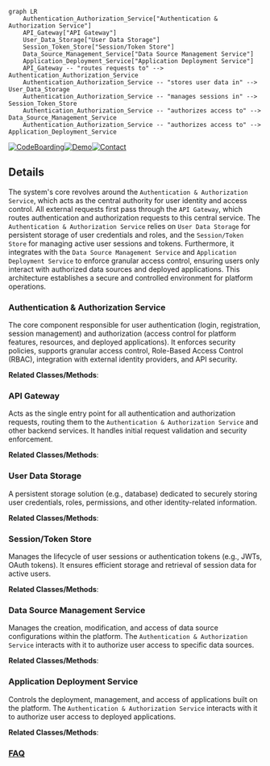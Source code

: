 ```mermaid
graph LR
    Authentication_Authorization_Service["Authentication & Authorization Service"]
    API_Gateway["API Gateway"]
    User_Data_Storage["User Data Storage"]
    Session_Token_Store["Session/Token Store"]
    Data_Source_Management_Service["Data Source Management Service"]
    Application_Deployment_Service["Application Deployment Service"]
    API_Gateway -- "routes requests to" --> Authentication_Authorization_Service
    Authentication_Authorization_Service -- "stores user data in" --> User_Data_Storage
    Authentication_Authorization_Service -- "manages sessions in" --> Session_Token_Store
    Authentication_Authorization_Service -- "authorizes access to" --> Data_Source_Management_Service
    Authentication_Authorization_Service -- "authorizes access to" --> Application_Deployment_Service
```

[![CodeBoarding](https://img.shields.io/badge/Generated%20by-CodeBoarding-9cf?style=flat-square)](https://github.com/CodeBoarding/CodeBoarding)[![Demo](https://img.shields.io/badge/Try%20our-Demo-blue?style=flat-square)](https://www.codeboarding.org/demo)[![Contact](https://img.shields.io/badge/Contact%20us%20-%20contact@codeboarding.org-lightgrey?style=flat-square)](mailto:contact@codeboarding.org)

## Details

The system's core revolves around the `Authentication & Authorization Service`, which acts as the central authority for user identity and access control. All external requests first pass through the `API Gateway`, which routes authentication and authorization requests to this central service. The `Authentication & Authorization Service` relies on `User Data Storage` for persistent storage of user credentials and roles, and the `Session/Token Store` for managing active user sessions and tokens. Furthermore, it integrates with the `Data Source Management Service` and `Application Deployment Service` to enforce granular access control, ensuring users only interact with authorized data sources and deployed applications. This architecture establishes a secure and controlled environment for platform operations.

### Authentication & Authorization Service
The core component responsible for user authentication (login, registration, session management) and authorization (access control for platform features, resources, and deployed applications). It enforces security policies, supports granular access control, Role-Based Access Control (RBAC), integration with external identity providers, and API security.


**Related Classes/Methods**:



### API Gateway
Acts as the single entry point for all authentication and authorization requests, routing them to the `Authentication & Authorization Service` and other backend services. It handles initial request validation and security enforcement.


**Related Classes/Methods**:



### User Data Storage
A persistent storage solution (e.g., database) dedicated to securely storing user credentials, roles, permissions, and other identity-related information.


**Related Classes/Methods**:



### Session/Token Store
Manages the lifecycle of user sessions or authentication tokens (e.g., JWTs, OAuth tokens). It ensures efficient storage and retrieval of session data for active users.


**Related Classes/Methods**:



### Data Source Management Service
Manages the creation, modification, and access of data source configurations within the platform. The `Authentication & Authorization Service` interacts with it to authorize user access to specific data sources.


**Related Classes/Methods**:



### Application Deployment Service
Controls the deployment, management, and access of applications built on the platform. The `Authentication & Authorization Service` interacts with it to authorize user access to deployed applications.


**Related Classes/Methods**:





### [FAQ](https://github.com/CodeBoarding/GeneratedOnBoardings/tree/main?tab=readme-ov-file#faq)